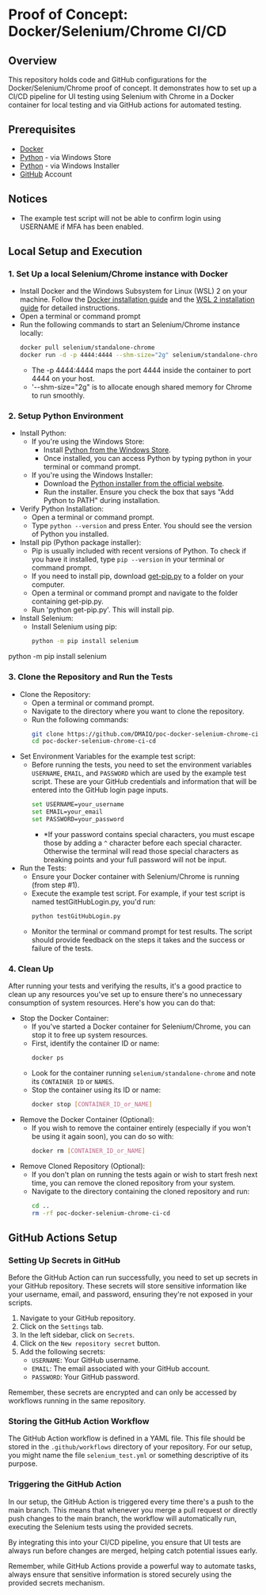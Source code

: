 # Proof of Concept: Docker/Selenium/Chrome CI/CD

## Overview
This repository holds code and GitHub configurations for the Docker/Selenium/Chrome proof of concept.
It demonstrates how to set up a CI/CD pipeline for UI testing using Selenium with Chrome in a Docker container for local testing and via GitHub actions for automated testing.

## Prerequisites
- [Docker](https://docs.docker.com/desktop/install/windows-install/)
- [Python](https://apps.microsoft.com/store/detail/python-312/9NCVDN91XZQP) - via Windows Store
- [Python](https://www.python.org/downloads/) - via Windows Installer
- [GitHub](https://github.com/) Account

## Notices
- The example test script will not be able to confirm login using USERNAME if MFA has been enabled.

## Local Setup and Execution

### 1. Set Up a local Selenium/Chrome instance with Docker
- Install Docker and the Windows Subsystem for Linux (WSL) 2 on your machine. Follow the [Docker installation guide](https://docs.docker.com/get-docker/) and the [WSL 2 installation guide](https://docs.microsoft.com/en-us/windows/wsl/install) for detailed instructions.
- Open a terminal or command prompt
- Run the following commands to start an Selenium/Chrome instance locally:
    ```sh
    docker pull selenium/standalone-chrome
    docker run -d -p 4444:4444 --shm-size="2g" selenium/standalone-chrome
    ```
    - The -p 4444:4444 maps the port 4444 inside the container to port 4444 on your host.
    - '--shm-size="2g" is to allocate enough shared memory for Chrome to run smoothly.

### 2. Setup Python Environment
- Install Python:
    - If you're using the Windows Store:
        - Install [Python from the Windows Store](https://apps.microsoft.com/store/detail/python-312/9NCVDN91XZQP).
        - Once installed, you can access Python by typing python in your terminal or command prompt.
    - If you're using the Windows Installer:
        - Download the [Python installer from the official website](https://www.python.org/downloads/).
        - Run the installer. Ensure you check the box that says "Add Python to PATH" during installation.
- Verify Python Installation:
    - Open a terminal or command prompt.
    - Type `python --version` and press Enter. You should see the version of Python you installed.
- Install pip (Python package installer):
    - Pip is usually included with recent versions of Python. To check if you have it installed, type `pip --version` in your terminal or command prompt.
    - If you need to install pip, download [get-pip.py](https://bootstrap.pypa.io/get-pip.py) to a folder on your computer.
    - Open a terminal or command prompt and navigate to the folder containing get-pip.py.
    - Run 'python get-pip.py'. This will install pip.
- Install Selenium:
    - Install Selenium using pip:
        ```sh
        python -m pip install selenium
        ```

python -m pip install selenium

### 3. Clone the Repository and Run the Tests
- Clone the Repository:
    - Open a terminal or command prompt.
    - Navigate to the directory where you want to clone the repository.
    - Run the following commands:
        ```sh
        git clone https://github.com/DMAIQ/poc-docker-selenium-chrome-ci-cd.git
        cd poc-docker-selenium-chrome-ci-cd
        ```
- Set Environment Variables for the example test script:
    - Before running the tests, you need to set the environment variables `USERNAME`, `EMAIL`, and `PASSWORD` which are used by the example test script. These are your GitHub credentials and information that will be entered into the GitHub login page inputs.
        ```sh
        set USERNAME=your_username
        set EMAIL=your_email
        set PASSWORD=your_password
        ```
        - *If your password contains special characters, you must escape those by adding a `^` character before each special character. Otherwise the terminal will read those special characters as breaking points and your full password will not be input.
- Run the Tests:
    - Ensure your Docker container with Selenium/Chrome is running (from step #1).
    - Execute the example test script. For example, if your test script is named testGitHubLogin.py, you'd run:
        ```sh
        python testGitHubLogin.py
        ```
    - Monitor the terminal or command prompt for test results. The script should provide feedback on the steps it takes and the success or failure of the tests.

### 4. Clean Up
After running your tests and verifying the results, it's a good practice to clean up any resources you've set up to ensure there's no unnecessary consumption of system resources. Here's how you can do that:
- Stop the Docker Container:
    - If you've started a Docker container for Selenium/Chrome, you can stop it to free up system resources.
    - First, identify the container ID or name:
        ```sh
        docker ps
        ```
    - Look for the container running `selenium/standalone-chrome` and note its `CONTAINER ID` or `NAMES`.
    - Stop the container using its ID or name:
        ```sh
        docker stop [CONTAINER_ID_or_NAME]
        ```
- Remove the Docker Container (Optional):
    - If you wish to remove the container entirely (especially if you won't be using it again soon), you can do so with:
        ```sh
        docker rm [CONTAINER_ID_or_NAME]
        ```
- Remove Cloned Repository (Optional):
    - If you don't plan on running the tests again or wish to start fresh next time, you can remove the cloned repository from your system.
    - Navigate to the directory containing the cloned repository and run:
        ```sh
        cd ..
        rm -rf poc-docker-selenium-chrome-ci-cd
        ```

## GitHub Actions Setup

### Setting Up Secrets in GitHub
Before the GitHub Action can run successfully, you need to set up secrets in your GitHub repository. These secrets will store sensitive information like your username, email, and password, ensuring they're not exposed in your scripts.

1. Navigate to your GitHub repository.
1. Click on the `Settings` tab.
1. In the left sidebar, click on `Secrets`.
1. Click on the `New repository secret` button.
1. Add the following secrets:
    - `USERNAME`: Your GitHub username.
    - `EMAIL`: The email associated with your GitHub account.
    - `PASSWORD`: Your GitHub password.

Remember, these secrets are encrypted and can only be accessed by workflows running in the same repository.

### Storing the GitHub Action Workflow
The GitHub Action workflow is defined in a YAML file. This file should be stored in the `.github/workflows` directory of your repository. For our setup, you might name the file `selenium_test.yml` or something descriptive of its purpose.

### Triggering the GitHub Action
In our setup, the GitHub Action is triggered every time there's a push to the main branch. This means that whenever you merge a pull request or directly push changes to the main branch, the workflow will automatically run, executing the Selenium tests using the provided secrets.

By integrating this into your CI/CD pipeline, you ensure that UI tests are always run before changes are merged, helping catch potential issues early.

Remember, while GitHub Actions provide a powerful way to automate tasks, always ensure that sensitive information is stored securely using the provided secrets mechanism.
